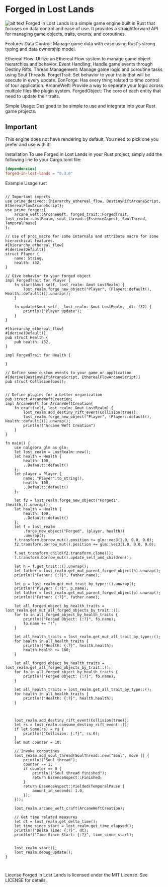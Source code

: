 # Forged in Lost Lands
![alt text](https://github.com/GabrielBernardoDaSilva/forged-in-lost-lands/blob/master/forged-in-lost-lands.png)
Forged in Lost Lands is a simple game engine built in Rust that focuses on data control and ease of use. It provides a straightforward API for managing game objects, traits, events, and coroutines.

Features
Data Control: Manage game data with ease using Rust's strong typing and data ownership model.

Ethereal Flow: Utilize an Ethereal Flow system to manage game object hierarchies and behavior.
Event Handling: Handle game events through Destiny Rifts.
Thread Management: Manage game logic and coroutine tasks using Soul Threads.
ForgetTrait: Set behavior to your traits that will be execute in every update.
EonForge: Has every thing related to time control of tour application.
ArcaneWeft: Provide a way to separate your logic across multiple files like plugin system.
ForgedObject: The core of each entity that need to update their traits.

Simple Usage: Designed to be simple to use and integrate into your Rust game projects.

## Important

This engine does not have rendering by default,
You need to pick one you prefer and use with it!

Installation
To use Forged in Lost Lands in your Rust project, simply add the following line to your Cargo.toml file:

```toml
[dependencies]
forged-in-lost-lands = "0.3.0"

```

Example Usage
rust

<pre><code>
// Important imports
use prime_derived::{hierarchy_ethereal_flow, DestinyRiftArcaneScript, EtherealFlowArcaneScript};
use prime_forge::{
    arcane_weft::ArcaneWeft, forged_trait::ForgedTrait, lost_realm::LostRealm, soul_thread::{EssenceAspect, SoulThread, TemporalPause}
};

// Use of proc_macro for some internals and attribute macro for some hierarchical features. 
#[hierarchy_ethereal_flow]
#[derive(Default)]
struct Player {
    name: String,
    health: i32,
}

// Give behavior to your forged object
impl ForgedTrait for Player {
    fn start(&mut self, lost_realm: &mut LostRealm) {
        lost_realm.forge_new_object("Player", (Player::default(), Health::default())).unwrap();
    }

    fn update(&mut self, _lost_realm: &mut LostRealm, _dt: f32) {
        println!("Player Update");
    }
}

#[hierarchy_ethereal_flow]
#[derive(Default)]
pub struct Health {
    pub health: i32,
}

impl ForgedTrait for Health {
   
}

// Define some custom events to your game or application
#[derive(DestinyRiftArcaneScript, EtherealFlowArcaneScript)]
pub struct Collision(bool);


// Define plugins for a better organization
pub struct ArcaneWeftCreation;
impl ArcaneWeft for ArcaneWeftCreation{
    fn craft(self, lost_realm: &mut LostRealm) {
        lost_realm.add_destiny_rift_event(Collision(true));
        lost_realm.forge_new_object("Player", (Player::default(), Health::default())).unwrap();
        println!("Arcane Weft Creation")
    }
}

fn main() {
    use nalgebra_glm as glm;
    let lost_realm = LostRealm::new();
    let health = Health {
        health: 100,
        ..Default::default()
    };
    let player = Player {
        name: "Player".to_string(),
        health: 100,
        ..Default::default()
    };

    let f2 = lost_realm.forge_new_object("Forged1", (health,)).unwrap();
    let health = Health {
        health: 100,
        ..Default::default()
    };
    let f = lost_realm
        .forge_new_object("Forged", (player, health))
        .unwrap();
    f.transform.borrow_mut().position += glm::vec3(1.0, 0.0, 0.0);
    f2.transform.borrow_mut().position += glm::vec3(1.0, 0.0, 0.0);

    f.set_transform_child(f2.transform.clone());
    f.transform.borrow_mut().update_self_and_children();

    let h = f.get_trait::<Health>().unwrap();
    let father = lost_realm.get_mut_parent_forged_object(h).unwrap();
    println!("Father: {:?}", father.name);

    let p = lost_realm.get_mut_trait_by_type::<Player>().unwrap();
    println!("Player: {:?}", p.name);
    let father = lost_realm.get_mut_parent_forged_object(p).unwrap();
    println!("Father: {:?}", father.name);

    let all_forged_object_by_health_traits = lost_realm.get_mut_all_forged_objects_by_trait::<Health>();
    for fo in all_forged_object_by_health_traits {
        println!("Forged Object: {:?}", fo.name);
        fo.name += "!";
    }

    let all_health_traits = lost_realm.get_mut_all_trait_by_type::<Health>();
    for health in all_health_traits {
        println!("Health: {:?}", health.health);
        health.health += 100;
    }

    let all_forged_object_by_health_traits = lost_realm.get_all_forged_objects_by_trait::<Health>();
    for fo in all_forged_object_by_health_traits {
        println!("Forged Object: {:?}", fo.name);
    }

    let all_health_traits = lost_realm.get_all_trait_by_type::<Health>();
    for health in all_health_traits {
        println!("Health: {:?}", health.health);
    }

    

    lost_realm.add_destiny_rift_event(Collision(true));
    let rs = lost_realm.consume_destiny_rift_event::<Collision>();
    if let Some(rs) = rs {
        println!("Collision: {:?}", rs.0);
    }
    let mut counter = 10;

    // Invoke coroutines
    lost_realm.add_soul_thread(SoulThread::new("Soul", move || {
        println!("Soul thread");
        counter -= 1;
        if counter == 0 {
            println!("Soul thread finished");
            return EssenceAspect::Finished;
        }
        return EssenceAspect::Yielded(TemporalPause {
            amount_in_seconds: 1.0,
        });
    }));

    lost_realm.arcane_weft_craft(ArcaneWeftCreation);

    // Get time related measures
    let dt = lost_realm.get_delta_time();
    let time_since_start = lost_realm.get_time_elapsed();
    println!("Delta Time: {:?}", dt);
    println!("Time Since Start: {:?}", time_since_start);

    
    lost_realm.start();
    lost_realm.debug_update();
}


</code></pre>

License
Forged in Lost Lands is licensed under the MIT License. See LICENSE for details.
